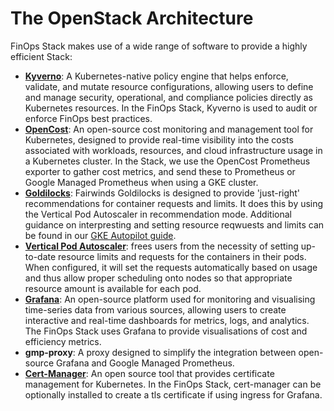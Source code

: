 # The OpenStack Architecture

FinOps Stack makes use of a wide range of software to provide a highly efficient Stack:

- **[Kyverno](https://kyverno.io/)**: A Kubernetes-native policy engine that helps enforce, validate, and mutate resource configurations, allowing users to define and manage security, operational, and compliance policies directly as Kubernetes resources. In the FinOps Stack, Kyverno is used to audit or enforce FinOps best practices.
- **[OpenCost](https://www.opencost.io/)**: An open-source cost monitoring and management tool for Kubernetes, designed to provide real-time visibility into the costs associated with workloads, resources, and cloud infrastructure usage in a Kubernetes cluster. In the Stack, we use the OpenCost Prometheus exporter to gather cost metrics, and send these to Prometheus or Google Managed Prometheus when using a GKE cluster. 
- **[Goldilocks](https://www.fairwinds.com/goldilocks)**: Fairwinds Goldilocks is designed to provide 'just-right' recommendations for container requests and limits. It does this by using the Vertical Pod Autoscaler in recommendation mode. Additional guidance on interpresting and setting resource reqwuests and limits can be found in our [GKE Autopilot guide](./distribution-gke-autopilot.md).
- **[Vertical Pod Autoscaler](https://github.com/kubernetes/autoscaler/blob/master/vertical-pod-autoscaler/README.md)**: frees users from the necessity of setting up-to-date resource limits and requests for the containers in their pods. When configured, it will set the requests automatically based on usage and thus allow proper scheduling onto nodes so that appropriate resource amount is available for each pod.
- **[Grafana](https://grafana.com/grafana/)**: An open-source platform used for monitoring and visualising time-series data from various sources, allowing users to create interactive and real-time dashboards for metrics, logs, and analytics. The FinOps Stack uses Grafana to provide visualisations of cost and efficiency metrics.
- **gmp-proxy**: A proxy designed to simplify the integration between open-source Grafana and Google Managed Prometheus.
- **[Cert-Manager](https://cert-manager.io/)**: An open source tool that provides certificate management for Kubernetes. In the FinOps Stack, cert-manager can be optionally installed to create a tls certificate if using ingress for Grafana. 


